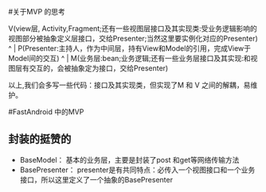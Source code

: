#关于MVP 的思考

V(view层, Activity,Fragment;还有一些视图层接口及其实现类:受业务逻辑影响的视图部分被抽象定义层接口，交给Presenter;当然这里要实例化对应的Presenter)
^
|
P(Presenter:主持人，作为中间层，持有View和Model的引用，完成View于Model间的交互)
^
|
M(业务层:bean;业务逻辑;还有一些业务层接口及其实现:和视图层有交互的，会被抽象定为接口，交给Presenter)


以上,我们会多写一些代码：接口及其实现类，但实现了M 和 V 之间的解耦，易维护。


#FastAndroid 中的MVP
## 封装的挺赞的
* BaseModel： 	 基本的业务层，主要是封装了post 和get等网络传输方法
* BasePresenter： presenter是有共同特点：必传入一个视图接口和一个业务接口，所以这里定义了一个抽象的BasePresenter

